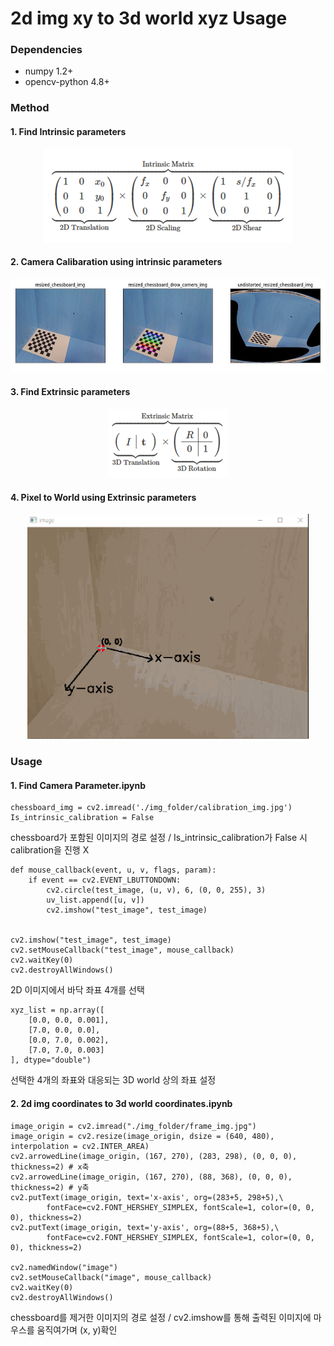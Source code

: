 # 2d img xy to 3d world xyz Usage

### Dependencies
- numpy 1.2+
- opencv-python 4.8+

### Method
#### 1. Find Intrinsic parameters
<p align="center">
  <img src="./results/intrinsic.png" width="400" height="150"/>
</p>

#### 2. Camera Calibaration using intrinsic parameters
<p align="center">
  <img src="./results/result1.jpg" width="600" height="150"/>
</p>

#### 3. Find Extrinsic parameters
<p align="center">
  <img src="./results/extrinsic.png" width="190" height="110"/>
</p>

#### 4. Pixel to World using Extrinsic parameters
<p align="center">
  <img src="./results/out.gif" width="450" height="360"/>
</p>

### Usage
#### 1. Find Camera Parameter.ipynb
~~~
chessboard_img = cv2.imread('./img_folder/calibration_img.jpg')
Is_intrinsic_calibration = False
~~~
chessboard가 포함된 이미지의 경로 설정 / Is_intrinsic_calibration가 False 시 calibration을 진행 X

~~~
def mouse_callback(event, u, v, flags, param):
    if event == cv2.EVENT_LBUTTONDOWN:
        cv2.circle(test_image, (u, v), 6, (0, 0, 255), 3)
        uv_list.append([u, v])
        cv2.imshow("test_image", test_image)
        

cv2.imshow("test_image", test_image)
cv2.setMouseCallback("test_image", mouse_callback)
cv2.waitKey(0)
cv2.destroyAllWindows()
~~~
2D 이미지에서 바닥 좌표 4개를 선택

~~~
xyz_list = np.array([
    [0.0, 0.0, 0.001],
    [7.0, 0.0, 0.0],
    [0.0, 7.0, 0.002],
    [7.0, 7.0, 0.003]
], dtype="double")
~~~
선택한 4개의 좌표와 대응되는 3D world 상의 좌표 설정

#### 2. 2d img coordinates to 3d world coordinates.ipynb
~~~
image_origin = cv2.imread("./img_folder/frame_img.jpg")
image_origin = cv2.resize(image_origin, dsize = (640, 480), interpolation = cv2.INTER_AREA)
cv2.arrowedLine(image_origin, (167, 270), (283, 298), (0, 0, 0), thickness=2) # x축
cv2.arrowedLine(image_origin, (167, 270), (88, 368), (0, 0, 0), thickness=2) # y축
cv2.putText(image_origin, text='x-axis', org=(283+5, 298+5),\
        fontFace=cv2.FONT_HERSHEY_SIMPLEX, fontScale=1, color=(0, 0, 0), thickness=2)
cv2.putText(image_origin, text='y-axis', org=(88+5, 368+5),\
        fontFace=cv2.FONT_HERSHEY_SIMPLEX, fontScale=1, color=(0, 0, 0), thickness=2)

cv2.namedWindow("image")
cv2.setMouseCallback("image", mouse_callback)
cv2.waitKey(0)
cv2.destroyAllWindows()
~~~
chessboard를 제거한 이미지의 경로 설정 / cv2.imshow를 통해 출력된 이미지에 마우스를 움직여가며 (x, y)확인
